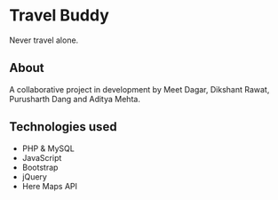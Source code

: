 # Travel Buddy

Never travel alone.

## About

A collaborative project in development by Meet Dagar, Dikshant Rawat, Purusharth Dang and Aditya Mehta.

## Technologies used

* PHP & MySQL
* JavaScript
* Bootstrap
* jQuery
* Here Maps API